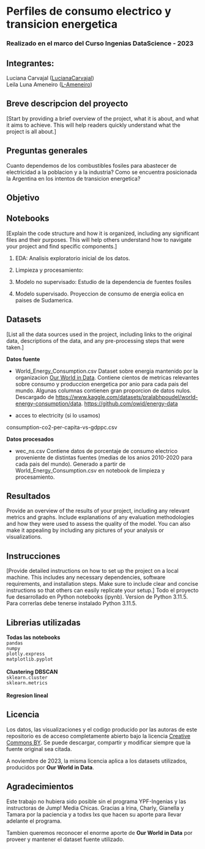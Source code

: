 # Perfiles de consumo electrico y transicion energetica

### Realizado en el marco del Curso Ingenias DataScience - 2023

## Integrantes: 
Luciana Carvajal ([LucianaCarvajal](https://github.com/LucianaCarvajal)) <br>
Leila Luna Ameneiro ([L-Ameneiro](https://github.com/L-Ameneiro))

## Breve descripcion del proyecto
[Start by providing a brief overview of the project, what it is about, and what it aims to achieve. This will help readers quickly understand what the project is all about.]


## Preguntas generales

Cuanto dependemos de los combustibles fosiles para abastecer de electricidad a la poblacion y a la industria? 
Como se encuentra posicionada la Argentina en los intentos de transicion energetica? 

## Objetivo 


## Notebooks

[Explain the code structure and how it is organized, including any significant files and their purposes. This will help others understand how to navigate your project and find specific components.]

1. EDA: Analisis exploratorio inicial de los datos. 

2. Limpieza y procesamiento:

3. Modelo no supervisado: Estudio de la dependencia de fuentes fosiles

4. Modelo supervisado. Proyeccion de consumo de energia eolica en paises de Sudamerica. 

## Datasets

[List all the data sources used in the project, including links to the original data, descriptions of the data, and any pre-processing steps that were taken.]

**Datos fuente**

- World_Energy_Consumption.csv
Dataset sobre energia mantenido por la organizacion [Our World in Data](https://ourworldindata.org/). Contiene cientos de metricas relevantes sobre consumo y produccion energetica por anio para cada pais del mundo. Algunas columnas contienen gran proporcion de datos nulos.  
Descargado de https://www.kaggle.com/datasets/pralabhpoudel/world-energy-consumption/data.
https://github.com/owid/energy-data

- acces to electricity (si lo usamos)

consumption-co2-per-capita-vs-gdppc.csv

**Datos procesados**
- wec_ns.csv
Contiene datos de porcentaje de consumo electrico proveniente de distintas fuentes (medias de los anios 2010-2020 para cada pais del mundo).
Generado a partir de World_Energy_Consumption.csv en notebook de limpieza y procesamiento. 

## Resultados

Provide an overview of the results of your project, including any relevant metrics and graphs. Include explanations of any evaluation methodologies and how they were used to assess the quality of the model. You can also make it appealing by including any pictures of your analysis or visualizations.


## Instrucciones
[Provide detailed instructions on how to set up the project on a local machine. This includes any necessary dependencies, software requirements, and installation steps. Make sure to include clear and concise instructions so that others can easily replicate your setup.]
Todo el proyecto fue desarrollado en Python notebooks (ipynb). Version de Python  3.11.5. <br>
Para correrlas debe tenerse instalado Python 3.11.5.

## Librerias utilizadas

**Todas las notebooks** <br>
`pandas` <br>
`numpy` <br>
`plotly.express` <br>
`matplotlib.pyplot` <br>
<br>
**Clustering DBSCAN** <br>
`sklearn.cluster`<br>
`sklearn.metrics`<br>
<br>
**Regresion lineal**<br>


## Licencia

Los datos, las visualizaciones y el codigo producido por las autoras de este repositorio es de acceso completamente abierto bajo la licencia [Creative Commons BY](https://creativecommons.org/licenses/by/4.0/). Se puede descargar, compartir y modificar siempre que la fuente original sea citada. 

A noviembre de 2023, la misma licencia aplica a los datasets utilizados, producidos por **Our World in Data**. 

## Agradecimientos
Este trabajo no hubiera sido posible sin el programa YPF-Ingenias y las instructoras de Jump! Media Chicas. 
Gracias a Irina, Charly, Gianella y Tamara por la paciencia y a todxs lxs que hacen su aporte para llevar adelante el programa.  

Tambien queremos reconocer el enorme aporte de **Our World in Data** por proveer y mantener el dataset fuente utilizado. 



